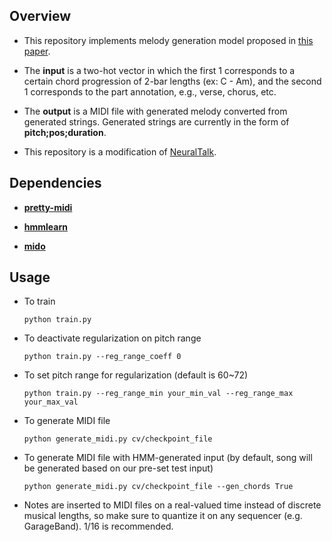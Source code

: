 ## Overview

- This repository implements melody generation model proposed in [this paper](https://arxiv.org/abs/1710.11549).

- The **input** is a two-hot vector in which the first 1 corresponds to a certain chord progression of 2-bar lengths (ex: C - Am), and the second 1 corresponds to the part annotation, e.g., verse, chorus, etc.

- The **output** is a MIDI file with generated melody converted from generated strings. Generated strings are currently in the form of **pitch;pos;duration**.

-  This repository is a modification of [NeuralTalk](https://github.com/karpathy/neuraltalk).


## Dependencies
- **[pretty-midi](https://github.com/craffel/pretty-midi)**

- **[hmmlearn](https://github.com/hmmlearn/hmmlearn)**

- **[mido](http://mido.readthedocs.io/en/latest/installing.html)** 

## Usage
- To train

  `python train.py`

- To deactivate regularization on pitch range

  `python train.py --reg_range_coeff 0`

- To set pitch range for regularization (default is 60~72)

  `python train.py --reg_range_min your_min_val --reg_range_max your_max_val`

- To generate MIDI file

  `python generate_midi.py cv/checkpoint_file`

- To generate MIDI file with HMM-generated input (by default, song will be generated based on our pre-set test input)

  `python generate_midi.py cv/checkpoint_file --gen_chords True`


- Notes are inserted to MIDI files on a real-valued time instead of discrete musical lengths, so make sure to quantize it on any sequencer (e.g. GarageBand). 1/16 is recommended. 

